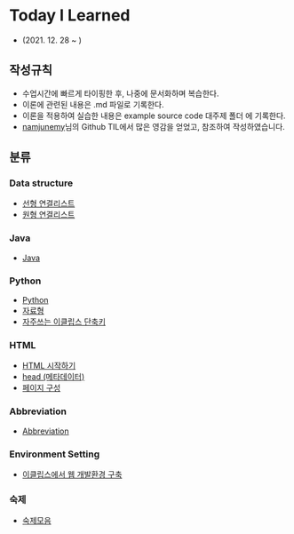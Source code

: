 # Today I Learned
- (2021. 12. 28 ~ )
## 작성규칙
- 수업시간에 빠르게 타이핑한 후, 나중에 문서화하며 복습한다.
- 이론에 관련된 내용은 .md 파일로 기록한다.
- 이론을 적용하여 실습한 내용은 example source code 대주제 폴더 에 기록한다.
- [namjunemy](https://github.com/namjunemy)님의 Github TIL에서 많은 영감을 얻었고, 참조하여 작성하였습니다.
## 분류
### Data structure
- [선형 연결리스트](https://github.com/97Fekim/TIL/blob/master/Data%20Structure/1.%20Linked%20list.md)
- [원형 연결리스트](https://github.com/97Fekim/TIL/blob/master/Data%20Structure/2.%20Circular%20linked%20list.md)
### Java
- [Java](https://github.com/97Fekim/TIL/tree/master/Java)
### Python
- [Python](https://github.com/97Fekim/TIL/tree/master/Python)
- [자료형](https://github.com/97Fekim/TIL/blob/master/Python/004.%20Data%20type.md)
- [자주쓰는 이클립스 단축키](https://github.com/97Fekim/TIL/blob/master/Java/%EB%8B%A8%EC%B6%95%ED%82%A4.md)
### HTML
- [HTML 시작하기](https://github.com/97Fekim/TIL/blob/master/HTML/Start%20HTML.md)
- [head (메타데이터)](https://github.com/97Fekim/TIL/blob/master/HTML/Head.md)
- [페이지 구성](https://github.com/97Fekim/TIL/blob/master/HTML/Text%20Fundamentals.md)
### Abbreviation
- [Abbreviation](https://github.com/97Fekim/TIL/blob/master/Abbreviation/001.%20Abbreviation.md)
### Environment Setting
- [이클립스에서 웹 개발환경 구축](https://github.com/97Fekim/TIL/blob/master/Java/%EC%9D%B4%ED%81%B4%EB%A6%BD%EC%8A%A4%EC%97%90%EC%84%9C%20%EC%9B%B9%EA%B0%9C%EB%B0%9C%20%ED%99%98%EA%B2%BD%20%EA%B5%AC%EC%B6%95.md)
### 숙제
- [숙제모음](https://github.com/97Fekim/TIL/tree/master/Green%20homework)